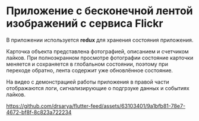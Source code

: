 # Приложение с бесконечной лентой изображений с сервиса Flickr

В приложении используется **redux** для хранения состояния приложения.

Карточка объекта представлена фотографией, описанием и счетчиком лайков. При полноэкранном просмотре фотографии состояние карточки меняется и сохраняется в глобальном состоянии, поэтому при переходе обратно, лента содержит уже обновлённое состояние.



На видео с демонстрацией работы приложения в правой части отображаются логи, сигнализирующие о подгрзуке данных и событиях лайков. 




https://github.com/drsarya/flutter-feed/assets/63103401/9a1bfb81-78e7-4672-bf8f-8c823a722234


